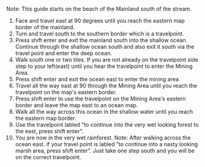 Note: This guide starts on the beach of the Mainland south of the stream.
1. Face and travel east at 90 degrees until you reach the eastern map border of the mainland.
2. Turn and travel south to the southern border which is a travelpoint.
3. Press shift enter and exit the mainland south into the shallow ocean. Continue through the shallow ocean south and also exit it south via the travel point and enter the deep ocean.
4. Walk south one or two tiles. If you are not already on the travelpoint side step to your left(east) until you hear the travelpoint to enter the Mining Area.
5. Press shift enter and exit the ocean east to enter the mining area.
6. Travel all the way east at 90 through the Mining Area until you reach the travelpoint on the map's eastern border.
7. Press shift enter to use the travelpoint on the Mining Area's eastern border and leave the map east to an ocean map.
8. Walk all the way across this ocean in the shallow water until you reach the eastern map border.
9. Use the travelpoint labled "to continue into the very wet looking forest to the east, press shift enter".
10. You are now in the very wet rainforest.
Note: After walking across the ocean east. if your travel point is labled "to continue into a nasty looking marsh area, press shift enter". Just take one step south and you will be on the correct travelpoint.